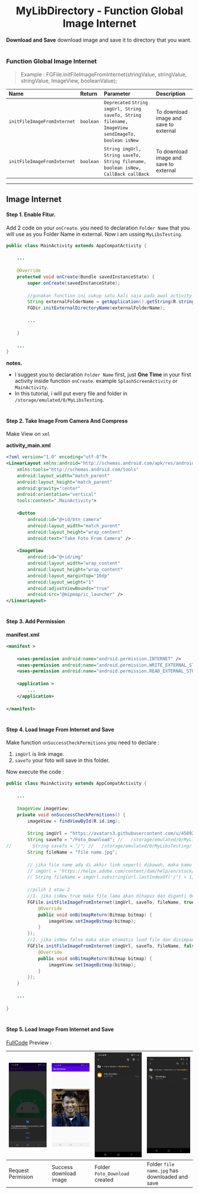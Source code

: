 <h1 align="center">
    MyLibDirectory - Function Global Image Internet
</h1>

**Download and Save** download image and save it to directory that you want.

#
### Function Global Image Internet
> Example : FGFile.initFileImageFromInternet(stringValue, stringValue, stringValue, ImageView, booleanValue);

| Name                        | Return    | Parameter                                                                             | Description                            |
|:----------------------------|:----------|:--------------------------------------------------------------------------------------|:---------------------------------------|
| `initFileImageFromInternet` | `boolean` | `Deprecated` `String imgUrl, String saveTo, String filename, ImageView sendImageTo, boolean isNew` | To download image and save to external |
| `initFileImageFromInternet` | `boolean` | `String imgUrl, String saveTo, String filename, boolean isNew, CallBack callBack`     | To download image and save to external |

---
## Image Internet
#### Step 1. Enable Fitur.
Add 2 code on your `onCreate`. you need to declaration `Folder Name`
that you will use as you Folder Name in external. Now i am ussing
`MyLibsTesting`.

```java
public class MainActivity extends AppCompatActivity {
    
    ...

    @Override
    protected void onCreate(Bundle savedInstanceState) {
        super.onCreate(savedInstanceState);
        
        //gunakan function ini cukup satu kali saja pada awal activity
        String externalFolderName = getApplication().getString(R.string.app_name); //MyLibsTesting
        FGDir.initExternalDirectoryName(externalFolderName);
        
        ...

    }

    ...
}
```
**notes.**
  - I suggest you to declaration `Folder Name` first, just **One Time** in your first activity inside function `onCreate`. example `SplashScreenActivity` or `MainActivity`.
  - In this tutorial, i will put every file and folder in `/storage/emulated/0/MyLibsTesting`.

#
#### Step 2. Take Image From Camera And Compress
Make View on `xml`

**activity_main.xml**
```xml
<?xml version="1.0" encoding="utf-8"?>
<LinearLayout xmlns:android="http://schemas.android.com/apk/res/android"
    xmlns:tools="http://schemas.android.com/tools"
    android:layout_width="match_parent"
    android:layout_height="match_parent"
    android:gravity="center"
    android:orientation="vertical"
    tools:context=".MainActivity">

    <Button
        android:id="@+id/btn_camera"
        android:layout_width="match_parent"
        android:layout_height="wrap_content"
        android:text="Take Foto From Camera" />

    <ImageView
        android:id="@+id/img"
        android:layout_width="wrap_content"
        android:layout_height="wrap_content"
        android:layout_marginTop="16dp"
        android:layout_weight="1"
        android:adjustViewBounds="true"
        android:src="@mipmap/ic_launcher" />
</LinearLayout>
```

#
#### Step 3. Add Permission
**manifest.xml**
```xml
<manifest >

    <uses-permission android:name="android.permission.INTERNET" />
    <uses-permission android:name="android.permission.WRITE_EXTERNAL_STORAGE" />
    <uses-permission android:name="android.permission.READ_EXTERNAL_STORAGE" />

    <application >
        ...
    </application>

</manifest>
```

#
#### Step 4. Load Image From Internet and Save
Make function `onSuccessCheckPermitions` you need to declare :

1. `imgUrl` is link image.
2. `saveTo` your foto will save in this folder.

Now execute the code :

```java
public class MainActivity extends AppCompatActivity {

    ...

    ImageView imageView;
    private void onSuccessCheckPermitions() {
        imageView = findViewById(R.id.img);

        String imgUrl = "https://avatars3.githubusercontent.com/u/45892408?s=460&u=94158c6479290600dcc39bc0a52c74e4971320fc&v=4";
        String saveTo = "/Foto_Download"; //   /storage/emulated/0/MyLibsTesting/Foto_Download
//        String saveTo = "/"; //   /storage/emulated/0/MyLibsTesting/     //Jika tidak mau diletakan dalam folder
        String fileName = "file name.jpg";
 
        // jika file name ada di akhir link seperti dibawah, maka kamu bsa gunakan cara seperti ini
        // imgUrl = "https://helpx.adobe.com/content/dam/help/en/stock/how-to/visual-reverse-image-search/jcr_content/main-pars/image/visual-reverse-image-search-v2_intro.jpg";
        // String fileName = imgUrl.substring(url.lastIndexOf('/') + 1, url.length());

        //pilih 1 atau 2
        //1. jika isNew true maka file lama akan dihapus dan diganti dengan yang baru.
        FGFile.initFileImageFromInternet(imgUrl, saveTo, fileName, true, new FGFile.ImageLoadCallBack() {
            @Override
            public void onBitmapReturn(Bitmap bitmap) {
                imageView.setImageBitmap(bitmap);
            }
        });
        //2. jika isNew false maka akan otomatis load file dan disimpan, tapi jika file belum ada, maka akan tetap didownload.
        FGFile.initFileImageFromInternet(imgUrl, saveTo, fileName, false, new FGFile.ImageLoadCallBack() {
            @Override
            public void onBitmapReturn(Bitmap bitmap) {
                imageView.setImageBitmap(bitmap);
            }
        });
    }
    
    ...

}
```

#
#### Step 5. Load Image From Internet and Save
[FullCode](https://github.com/gzeinnumer/MyLibDirectory/blob/master/example/LoadImageFromInternetandSave/MainActivity.java) Preview :

|![](https://github.com/gzeinnumer/MyLibDirectory/blob/master/assets/example23.jpg)|![](https://github.com/gzeinnumer/MyLibDirectory/blob/master/assets/example24.jpg)|![](https://github.com/gzeinnumer/MyLibDirectory/blob/master/assets/example25.jpg)|![](https://github.com/gzeinnumer/MyLibDirectory/blob/master/assets/example26.jpg)|
|--|--|--|--|
|Request Permision|Success download image|Folder `Foto_Download` created|Folder `file name.jpg` has downloaded and save|

